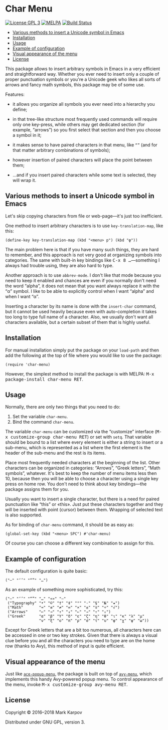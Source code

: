# Char Menu

[![License GPL 3](https://img.shields.io/badge/license-GPL_3-green.svg)](http://www.gnu.org/licenses/gpl-3.0.txt)
[![MELPA](https://melpa.org/packages/char-menu-badge.svg)](https://melpa.org/#/char-menu)
[![Build Status](https://travis-ci.org/mrkkrp/char-menu.svg?branch=master)](https://travis-ci.org/mrkkrp/char-menu)

* [Various methods to insert a Unicode symbol in Emacs](#various-methods-to-insert-a-unicode-symbol-in-emacs)
* [Installation](#installation)
* [Usage](#usage)
* [Example of configuration](#example-of-configuration)
* [Visual appearance of the menu](#visual-appearance-of-the-menu)
* [License](#license)

This package allows to insert arbitrary symbols in Emacs in a very efficient
and straightforward way. Whether you ever need to insert only a couple of
proper punctuation symbols or you're a Unicode geek who likes all sorts of
arrows and fancy math symbols, this package may be of some use.

Features:

* it allows you organize all symbols you ever need into a hierarchy you
  define;

* in that tree-like structure most frequently used commands will require
  only one key-press, while others may get dedicated section (for example,
  “arrows”) so you first select that section and then you choose a symbol in
  it;

* it makes sense to have paired characters in that menu, like `“”` (and for
  that matter arbitrary combinations of symbols);

* however insertion of paired characters will place the point between them;

* …and if you insert paired characters while some text is selected, they
  will wrap it.

## Various methods to insert a Unicode symbol in Emacs

Let's skip copying characters from file or web-page—it's just too
inefficient.

One method to insert arbitrary characters is to use `key-translation-map`,
like this:

```emacs-lisp
(define-key key-translation-map (kbd "<menu> p") (kbd "φ"))
```

The main problem here is that if you have many such things, they are hard to
remember, and this approach is not very good at organizing symbols into
categories. The same with built-in key bindings like <kbd>C-x 8
…</kbd>—something I always had trouble using, they are also hard to type.

Another approach is to use `abbrev-mode`. I don't like that mode because you
need to keep it enabled and chances are even if you normally don't need the
word “alpha”, it does not mean that you want always replace it with the “α”
symbol. I like to be able to explicitly control when I want “alpha” and when
I want “α”.

Inserting a character by its name is done with the `insert-char` command,
but it cannot be used heavily because even with auto-completion it takes too
long to type full name of a character. Also, we usually don't want all
characters available, but a certain subset of them that is highly useful.

## Installation

For manual installation simply put the package on your `load-path` and then
add the following at the top of file where you would like to use the
package:

```emacs-lisp
(require 'char-menu)
```

However, the simplest method to install the package is with MELPA: <kbd>M-x
package-install char-menu RET</kbd>.

## Usage

Normally, there are only two things that you need to do:

1. Set the variable `char-menu`.
2. Bind the command `char-menu`.

The variable `char-menu` can be customized via the “customize” interface
(<kbd>M-x customize-group char-menu RET</kbd>) or set with `setq`. That
variable should be bound to a list where every element is either a string to
insert or a sub-menu, which is represented as a list where the first element
is the header of the sub-menu and the rest is its items.

Place most frequently needed characters at the beginning of the list. Other
characters can be organized in categories: “Arrows”, “Greek letters”, “Math
symbols”, whatever. It's best to keep the number of menu items less then 10,
because then you will be able to choose a character using a single key press
on home row. You don't need to think about key bindings—the package assigns
them for you.

Usually you want to insert a single character, but there is a need for
paired punctuation like “this” or «this». Just put these characters together
and they will be inserted with point (cursor) between them. Wrapping of
selected text is also supported.

As for binding of `char-menu` command, it should be as easy as:

```emacs-lisp
(global-set-key (kbd "<menu> SPC") #'char-menu)
```

Of course you can choose a different key combination to assign for this.

## Example of configuration

The default configuration is quite basic:

```emacs-lisp
("—" "‘’" "“”" "…")
```

As an example of something more sophisticated, try this:

```emacs-lisp
("—" "‘’" "“”" "…" "«»" "–"
 ("Typography" "•" "©" "†" "‡" "°" "·" "§" "№" "★")
 ("Math"       "≈" "≡" "≠" "∞" "×" "±" "∓" "÷" "√")
 ("Arrows"     "←" "→" "↑" "↓" "⇐" "⇒" "⇑" "⇓")
 ("Greek"      "α" "β" "Y" "δ" "ε" "ζ" "η" "θ" "ι" "κ" "λ" "μ"
               "ν" "ξ" "ο" "π" "ρ" "σ" "τ" "υ" "φ" "χ" "ψ" "ω"))
```

Except for Greek letters that are a bit too numerous, all characters here
can be accessed in one or two key strokes. Given that there is always a
visual clue before you and all the characters you need to type are on the
home row (thanks to Avy), this method of input is quite efficient.

## Visual appearance of the menu

Just like [`ace-popup-menu`](https://github.com/mrkkrp/ace-popup-menu), the
package is built on top of [`avy-menu`](https://github.com/mrkkrp/avy-menu),
which implements this handy Avy-powered popup menu. To control appearance of
the menu, invoke <kbd>M-x customize-group avy-menu RET</kbd>.

## License

Copyright © 2016–2018 Mark Karpov

Distributed under GNU GPL, version 3.
